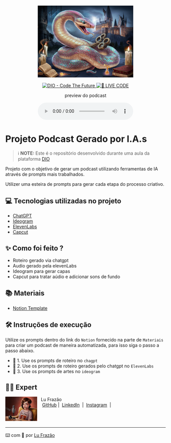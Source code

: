 <p align="center">
<img 
    src="./assets/podcast-cover.png"
    width="300"
/>
</p>

<p align="center">
<a href="https://dio.me/">
    <img 
        src="https://img.shields.io/badge/DIO-Code_The_Future-28DA77?logo=youtube" 
        alt="DIO - Code The Future">
</a>
<a href="https://dio.me/">
<img 
    src="https://img.shields.io/badge/🔴_LIVE_CODE-FF5E72" 
    alt="🔴 LIVE CODE">
</a>
</p>

<p align="center">
    preview do podcast
</p>

<div align="center">
    <audio src="output/Ep01 Iniciação ao Mundo Mágico de Python - editado.mp4" controls title="Podcast editado"></audio>
</div>

# Projeto Podcast Gerado por I.A.s


 > ℹ️ **NOTE:** Este é o repositório desenvolvido durante uma aula da plataforma [DIO](https://dio.me)

Projeto com o objetivo de gerar um podcast utilizando ferramentas de IA através de prompts mais trabalhados.

Utilizer uma esteira de prompts para gerar cada etapa do processo criativo.

## 💻 Tecnologias utilizadas no projeto

- [ChatGPT](https://chat.openai.com/) 
- [Ideogram](https://www.ideogram.ai/)
- [ElevenLabs](https://beta.elevenlabs.io/)
- [Capcut](https://www.capcut.com/pt-br/)

## ✨ Como foi feito ?

- Roteiro gerado via chatgpt
- Audio gerado pela elevenLabs
- Ideogram para gerar capas
- Capcut para tratar aúdio e adicionar sons de fundo

## 📚 Materiais

- [Notion Template](https://www.notion.so/PAS-Podcast-AI-Studio-bbb9b09ba1c14adda942f596a9febc41?pvs=4)


## 🛠️ Instruções de execução

Utilize os prompts dentro do link do `Notion` fornecido na parte de `Materiais` para criar um podcast de maneira automatizada, para isso siga o passo a passo abaixo.

- 🤖 1. Use os prompts de roteiro no `chagpt`
- 🤖 2. Use os prompts de roteiro gerados pelo chatgpt no  `ElevenLabs`
- 🤖 3. Use os prompts de artes no `ideogram`

## 👨‍💻 Expert

<p>
    <img 
      align=left 
      margin=10 
      width=100 
      src="./assets/lu-frazao.png"
    />
    <p>&nbsp&nbsp&nbspLu Frazão<br>
    &nbsp&nbsp&nbsp
    <a href="https://github.com/lucianafrazao">
    GitHub</a>&nbsp;|&nbsp;
    <a href="https://www.linkedin.com/in/lu-frazao-00000000l/">LinkedIn</a>
&nbsp;|&nbsp;
    <a href="https://www.instagram.com/lufrazao/">
    Instagram</a>
&nbsp;|&nbsp;</p>
</p>
<br/><br/>
<p>

---

⌨️ com 💜 por [Lu Frazão](https://github.com/lucianafrazao)
